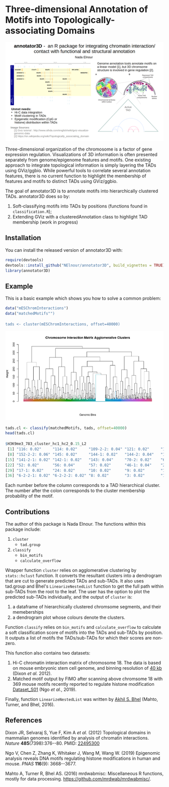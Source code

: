 # Three-dimensional Annotation of Motifs into Topologically-associating Domains

<!-- badges: start -->
<!-- badges: end -->

![](./inst/extdata/Elnour_N_A1.png)

Three-dimensional organization of the chromosome is a factor of gene expression regulation. Visualizations of 3D information is often presented separately from genome/epigenome features and motifs. One existing approach to integrate topological information is simply layering the TADs using GViz/ggbio. While powerful tools to correlate several annotation features, there is no current function to highlight the membership of features and motifs to distinct TADs using GViz/ggbio.

The goal of annotator3D is to annotate motifs into hierarchically clustered TADs. annotator3D does so by:
1. Soft-classifying motifs into TADs by positions (functions found in `classification.R`);
2. Extending GViz with a clusteredAnnotation class to highlight TAD membership (work in progress)

## Installation

You can install the released version of annotator3D with:

``` r
require(devtools)
devtools::install_github("NElnour/annotator3D", build_vignettes = TRUE)
library(annotator3D)
```

## Example

This is a basic example which shows you how to solve a common problem:

``` r
data("mESChromInteractions")
data("matchedMotifs"")

tads <- cluster(mESChromInteractions, offset=40000)
```
![](./inst/extdata/dendrogram_tads.png)

``` r
tads.cl <- classify(matchedMotifs, tads, offset=40000)
head(tads.cl)

$H3K9me3_783_cluster_hc1_hc2_0.15_L2
 [1] "116: 0.02"     "114: 0.02"     "109-2-2: 0.04" "121: 0.02"     "122-2-1: 0.02" "131-1-2: 0.02" "137-2-2: 0.02"
 [8] "152-2-2: 0.06" "145: 0.02"     "144-1: 0.02"   "144-2: 0.04"   "140-2: 0.04"   "138-1: 0.02"   "141-1: 0.04"  
[15] "141-2-1: 0.02" "142-1: 0.02"   "143: 0.04"     "70-2: 0.02"    "65-1: 0.02"    "60: 0.02"      "50: 0.02"     
[22] "52: 0.02"      "56: 0.04"      "57: 0.02"      "46-1: 0.04"    "28-2: 0.02"    "22: 0.02"      "23: 0.02"     
[29] "17-1: 0.02"    "24: 0.02"      "10: 0.02"      "9: 0.02"       "12-2: 0.02"    "15: 0.04"      "16: 0.02"     
[36] "6-2-2-1: 0.02" "6-2-2-2: 0.02" "8: 0.02"       "3: 0.02"       "1-1: 0.02"    
```
Each number before the column corresponds to a TAD hierarchical cluster. The number after the colon corresponds to the cluster membership probability of the motif.

## Contributions
The author of this package is Nada Elnour. The functions within this package include:
1. `cluster`
    * `tad.group`
2. `classify`
    * `bin_motifs`
    * `calculate_overflow`
    
Wrapper function `cluster` relies on agglomerative clustering by `stats::hclust` function. It converts the resultant clusters into a dendrogram that are cut to generate predicted TADs and sub-TADs. It also uses tad.group and Bhel's `LinearizeNestedList` function to get the full path within sub-TADs from the root to the leaf. The user has the option to plot the predicted sub-TADs individually, and the output of `cluster` is:

1. a dataframe of hierarchically clustered chromsome segments, and their memeberships
2. a dendrogram plot whose colours denote the clusters.

Function `classify` relies on `bin_motifs` and `calculate_overflow` to calculate a soft classification score of motifs into the TADs and sub-TADs by position. It outputs a list of motifs the TADs/sub-TADs for which their scores are non-zero.

This function also contains two datasets:
1. Hi-C chromatin interaction matrix of chromosome 18. The data is based on mouse embryonic stem cell genome, and binning resolution of [40 kb](http://sysbio.rnet.missouri.edu/3dgenome/GSDB_old/details.php?id=TE1402WS) (Dixon *et al.* 2012).
2. Matched motif output by FIMO after scanning above chromsome 18 with 369 mouse motifs recently reported to regulate histone modification [Dataset_S01](https://www.pnas.org/content/116/9/3668/tab-figures-data) (Ngo *et al.*, 2019).

Finally, function `LinearizeNestedList` was written by [Akhil S. Bhel](https://github.com/mrdwab/mrdwabmisc/) (Mahto, Turner, and Bhel, 2016).

## References
Dixon JR, Selvaraj S, Yue F, Kim A *et al.* (2012) Topological domains in mammalian genomes identified by analysis of chromatin interactions. *Nature* **485**(7398):376--80. PMID: [22495300](https://www.ncbi.nlm.nih.gov/pubmed/22495300)

Ngo V, Chen Z, Zhang K, Whitaker J, Wang M, Wang W. (2019) Epigenomic analysis reveals DNA motifs regulating histone modifications in human and mouse. *PNAS* **116**(9): 3668--3677.

Mahto A, Turner R, Bhel AS. (2016) mrdwabmisc: Miscellaneous R functions, mostly for data processing. https://github.com/mrdwab/mrdwabmisc/.
